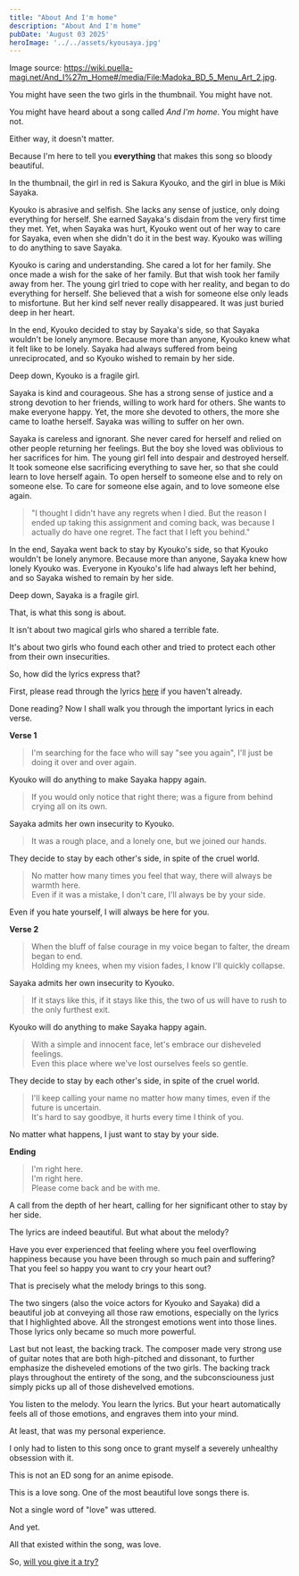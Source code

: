 ```yaml
---
title: "About And I'm home"
description: "About And I'm home"
pubDate: 'August 03 2025'
heroImage: '../../assets/kyousaya.jpg'
---
```


Image source: https://wiki.puella-magi.net/And_I%27m_Home#/media/File:Madoka_BD_5_Menu_Art_2.jpg.

You might have seen the two girls in the thumbnail. You might have not.

You might have heard about a song called *And I'm home*. You might have not.

Either way, it doesn't matter.

Because I'm here to tell you **everything** that makes this song so bloody beautiful.

In the thumbnail, the girl in red is Sakura Kyouko, and the girl in blue is Miki Sayaka.

Kyouko is abrasive and selfish. She lacks any sense of justice, only doing everything for herself. She earned Sayaka's disdain from the very first time they met. Yet, when Sayaka was hurt, Kyouko went out of her way to care for Sayaka, even when she didn't do it in the best way. Kyouko was willing to do anything to save Sayaka.

Kyouko is caring and understanding. She cared a lot for her family. She once made a wish for the sake of her family. But that wish took her family away from her. The young girl tried to cope with her reality, and began to do everything for herself. She believed that a wish for someone else only leads to misfortune. But her kind self never really disappeared. It was just buried deep in her heart.

In the end, Kyouko decided to stay by Sayaka's side, so that Sayaka wouldn't be lonely anymore. Because more than anyone, Kyouko knew what it felt like to be lonely. Sayaka had always suffered from being unreciprocated, and so Kyouko wished to remain by her side.

Deep down, Kyouko is a fragile girl.

Sayaka is kind and courageous. She has a strong sense of justice and a strong devotion to her friends, willing to work hard for others. She wants to make everyone happy. Yet, the more she devoted to others, the more she came to loathe herself. Sayaka was willing to suffer on her own.

Sayaka is careless and ignorant. She never cared for herself and relied on other people returning her feelings. But the boy she loved was oblivious to her sacrifices for him. The young girl fell into despair and destroyed herself. It took someone else sacrificing everything to save her, so that she could learn to love herself again. To open herself to someone else and to rely on someone else. To care for someone else again, and to love someone else again.

> "I thought I didn't have any regrets when I died. But the reason I ended up taking this assignment and coming back, was because I actually do have one regret. The fact that I left you behind."

In the end, Sayaka went back to stay by Kyouko's side, so that Kyouko wouldn't be lonely anymore. Because more than anyone, Sayaka knew how lonely Kyouko was. Everyone in Kyouko's life had always left her behind, and so Sayaka wished to remain by her side.

Deep down, Sayaka is a fragile girl.

That, is what this song is about.

It isn't about two magical girls who shared a terrible fate.

It's about two girls who found each other and tried to protect each other from their own insecurities.

So, how did the lyrics express that?

First, please read through the lyrics [here](https://wiki.puella-magi.net/And_I%27m_Home) if you haven't already.

Done reading? Now I shall walk you through the important lyrics in each verse.

**Verse 1**

> I'm searching for the face who will say "see you again", I'll just be doing it over and over again.

Kyouko will do anything to make Sayaka happy again.

> If you would only notice that right there; was a figure from behind crying all on its own.

Sayaka admits her own insecurity to Kyouko.

> It was a rough place, and a lonely one, but we joined our hands.

They decide to stay by each other's side, in spite of the cruel world.

<blockquote>
No matter how many times you feel that way, there will always be warmth here. <br>
Even if it was a mistake, I don't care, I'll always be by your side.
</blockquote>

Even if you hate yourself, I will always be here for you.

**Verse 2**

<blockquote>
When the bluff of false courage in my voice began to falter, the dream began to end. <br>
Holding my knees, when my vision fades, I know I'll quickly collapse.
</blockquote>

Sayaka admits her own insecurity to Kyouko.

> If it stays like this, if it stays like this, the two of us will have to rush to the only furthest exit.

Kyouko will do anything to make Sayaka happy again.

<blockquote>
With a simple and innocent face, let's embrace our disheveled feelings. <br>
Even this place where we've lost ourselves feels so gentle.
</blockquote>

They decide to stay by each other's side, in spite of the cruel world.

<blockquote>
I'll keep calling your name no matter how many times, even if the future is uncertain. <br>
It's hard to say goodbye, it hurts every time I think of you.
</blockquote>

No matter what happens, I just want to stay by your side.

**Ending**

<blockquote>
I'm right here. <br>
I'm right here. <br>
Please come back and be with me.
</blockquote>

A call from the depth of her heart, calling for her significant other to stay by her side.

The lyrics are indeed beautiful. But what about the melody?

Have you ever experienced that feeling where you feel overflowing happiness because you have been through so much pain and suffering? That you feel so happy you want to cry your heart out?

That is precisely what the melody brings to this song.

The two singers (also the voice actors for Kyouko and Sayaka) did a beautiful job at conveying all those raw emotions, especially on the lyrics that I highlighted above. All the strongest emotions went into those lines. Those lyrics only became so much more powerful.

Last but not least, the backing track. The composer made very strong use of guitar notes that are both high-pitched and dissonant, to further emphasize the disheveled emotions of the two girls. The backing track plays throughout the entirety of the song, and the subconsciouness just simply picks up all of those dishevelved emotions.

You listen to the melody. You learn the lyrics. But your heart automatically feels all of those emotions, and engraves them into your mind.

At least, that was my personal experience.

I only had to listen to this song once to grant myself a severely unhealthy obsession with it.

This is not an ED song for an anime episode.

This is a love song. One of the most beautiful love songs there is.

Not a single word of "love" was uttered.

And yet.

All that existed within the song, was love.

So, [will you give it a try?](https://www.youtube.com/watch?v=GIlMPJNk-pU)